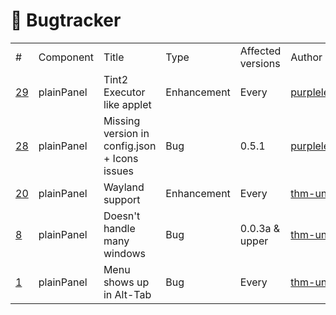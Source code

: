 # 🐞 Bugtracker

<table>
  <tr>
    <td>#</td>
    <td>Component</td>
    <td>Title</td>
    <td>Type</td>
    <td>Affected versions</td>
    <td>Author</td>
  </tr>
  
  <tr>
    <td><a href="https://github.com/plainDE/plainPanel/issues/29">29</a></td>
    <td>plainPanel</td>
    <td>Tint2 Executor like applet</td>
    <td>Enhancement</td>
    <td>Every</td>
    <td><a href="https://github.com/purpleleaf">purpleleaf</a></td>
  </tr>
  
  <tr>
    <td><a href="https://github.com/plainDE/plainPanel/issues/28">28</a></td>
    <td>plainPanel</td>
    <td>Missing version in config.json + Icons issues</td>
    <td>Bug</td>
    <td>0.5.1</td>
    <td><a href="https://github.com/purpleleaf">purpleleaf</a></td>
  </tr>
  
  <tr>
    <td><a href="https://github.com/plainDE/plainPanel/issues/20">20</a></td>
    <td>plainPanel</td>
    <td>Wayland support</td>
    <td>Enhancement</td>
    <td>Every</td>
    <td><a href="https://github.com/thm-unix">thm-unix</a></td>
  </tr>
  
  <tr>
    <td><a href="https://github.com/plainDE/plainPanel/issues/8">8</a></td>
    <td>plainPanel</td>
    <td>Doesn't handle many windows</td>
    <td>Bug</td>
    <td>0.0.3a & upper</td>
    <td><a href="https://github.com/thm-unix">thm-unix</a></td>
  </tr>
  
  <tr>
    <td><a href="https://github.com/plainDE/plainPanel/issues/1">1</a></td>
    <td>plainPanel</td>
    <td>Menu shows up in Alt-Tab</td>
    <td>Bug</td>
    <td>Every</td>
    <td><a href="https://github.com/thm-unix">thm-unix</a></td>
  </tr>
  
</table>

